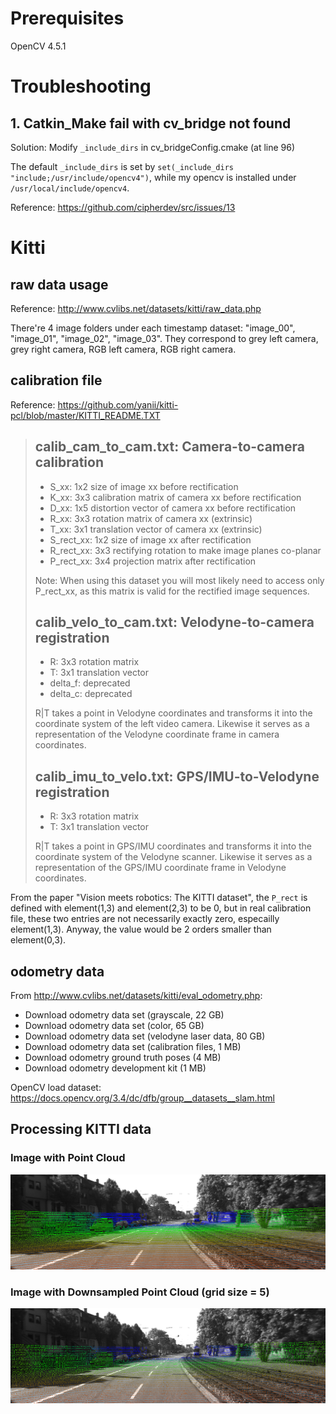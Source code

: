 # Prerequisites

OpenCV 4.5.1

# Troubleshooting

## 1. Catkin_Make fail with cv_bridge not found 

Solution: Modify `_include_dirs` in cv_bridgeConfig.cmake (at line 96)

The default `_include_dirs` is set by `set(_include_dirs "include;/usr/include/opencv4")`, while my opencv is installed under `/usr/local/include/opencv4`.

Reference: https://github.com/cipherdev/src/issues/13

# Kitti

## raw data usage

Reference: http://www.cvlibs.net/datasets/kitti/raw_data.php

There're 4 image folders under each timestamp dataset: "image_00", "image_01", "image_02", "image_03". They correspond to grey left camera, grey right camera, RGB left camera, RGB right camera.

## calibration file

Reference: https://github.com/yanii/kitti-pcl/blob/master/KITTI_README.TXT

>calib_cam_to_cam.txt: Camera-to-camera calibration
>--------------------------------------------------
>
>  - S_xx: 1x2 size of image xx before rectification
>  - K_xx: 3x3 calibration matrix of camera xx before rectification
>  - D_xx: 1x5 distortion vector of camera xx before rectification
>  - R_xx: 3x3 rotation matrix of camera xx (extrinsic)
>  - T_xx: 3x1 translation vector of camera xx (extrinsic)
>  - S_rect_xx: 1x2 size of image xx after rectification
>  - R_rect_xx: 3x3 rectifying rotation to make image planes co-planar
>  - P_rect_xx: 3x4 projection matrix after rectification
>
>Note: When using this dataset you will most likely need to access only
>P_rect_xx, as this matrix is valid for the rectified image sequences.
>
>calib_velo_to_cam.txt: Velodyne-to-camera registration
>------------------------------------------------------
>
>  - R: 3x3 rotation matrix
>  - T: 3x1 translation vector
>  - delta_f: deprecated
>  - delta_c: deprecated
>
>R|T takes a point in Velodyne coordinates and transforms it into the
>coordinate system of the left video camera. Likewise it serves as a
>representation of the Velodyne coordinate frame in camera coordinates.
>
>calib_imu_to_velo.txt: GPS/IMU-to-Velodyne registration
>-------------------------------------------------------
>
>  - R: 3x3 rotation matrix
>  - T: 3x1 translation vector
>
>R|T takes a point in GPS/IMU coordinates and transforms it into the
>coordinate system of the Velodyne scanner. Likewise it serves as a
>representation of the GPS/IMU coordinate frame in Velodyne coordinates.

From the paper "Vision meets robotics: The KITTI dataset", the `P_rect` is defined with element(1,3) and element(2,3) to be 0, but in real calibration file, these two entries are not necessarily exactly zero, especailly element(1,3). Anyway, the value would be 2 orders smaller than element(0,3).

## odometry data

From http://www.cvlibs.net/datasets/kitti/eval_odometry.php: 
- Download odometry data set (grayscale, 22 GB)
- Download odometry data set (color, 65 GB)
- Download odometry data set (velodyne laser data, 80 GB)
- Download odometry data set (calibration files, 1 MB)
- Download odometry ground truth poses (4 MB)
- Download odometry development kit (1 MB)

OpenCV load dataset: https://docs.opencv.org/3.4/dc/dfb/group__datasets__slam.html

## Processing KITTI data

### Image with Point Cloud

![Image with Point Cloud](figures/gray_image_with_depth.png)

### Image with Downsampled Point Cloud (grid size = 5)

![Image with Point Cloud](figures/gray_image_with_depth_dnsp.png)
